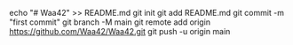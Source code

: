 echo "# Waa42" >> README.md
git init
git add README.md
git commit -m "first commit"
git branch -M main
git remote add origin https://github.com/Waa42/Waa42.git
git push -u origin main

